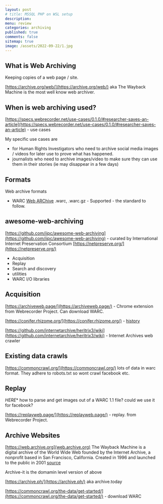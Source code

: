 ```yaml
---
layout: post
# title: MSSQL PHP on WSL setup
description: 
menu: review
categories: archiving
published: true 
comments: false     
sitemap: true
image: /assets/2022-09-22/1.jpg
---
```


<!-- [![alt text](/assets/2021-10-22/email-cover.jpg "email"){:width="800px"}](/assets/2021-10-22/email-cover.jpg) -->
<!-- [![alt text](/assets/2021-10-22/email-cover.jpg "Thanks to Solen Feyissa on unsplash - https://unsplash.com/@solenfeyissa")](https://unsplash.com/@solenfeyissa) -->


<!-- [![alt text](/assets/2021-12-21/desk.jpg "email")](/assets/2021-12-21/desk.jpg) -->

<!-- [![alt text](/assets/2022-09-15/fire-map.jpg "email")](/assets/2022-09-15/fire-map.jpg) -->

<!-- [![alt text](/assets/2022-09-15/cookie.jpg "email")](/assets/2022-09-15/cookie.jpg) -->


## What is Web Archiving

Keeping copies of a web page / site.

[https://archive.org/web/](https://archive.org/web/) aka The Wayback Machine is the most well know web archiver.

## When is web archiving used?

[https://specs.webrecorder.net/use-cases/0.1.0/#researcher-saves-an-article](https://specs.webrecorder.net/use-cases/0.1.0/#researcher-saves-an-article) - use cases

My specific use cases are

- for Human Rights Investigators who need to archive social media images / videos for later use to prove what has happened.
- journalists who need to archive images/video to make sure they can use them in their stories (ie may disappear in a few days)


## Formats

Web archive formats

- WARC [Web ARChive](https://en.wikipedia.org/wiki/Web_ARChive) .warc, .warc.gz - Supported - the standard to follow.

## awesome-web-archiving

[https://github.com/iipc/awesome-web-archiving](https://github.com/iipc/awesome-web-archiving) - curated by International Internet Preservation Consortium [https://netpreserve.org/](https://netpreserve.org/)

- Acquisition
- Replay
- Search and discovery
- utilities
- WARC I/O libraries

## Acquisition

[https://archiveweb.page/](https://archiveweb.page/) - Chrome extension from Webrecorder Project. Can download WARC.

[https://conifer.rhizome.org/](https://conifer.rhizome.org/) - [history](https://rhizome.org/editorial/2020/jun/11/introducing-conifer/)


[https://github.com/internetarchive/heritrix3/wiki](https://github.com/internetarchive/heritrix3/wiki) - Internet Archives web crawler

## Existing data crawls

[https://commoncrawl.org/](https://commoncrawl.org/) lots of data in warc format. They adhere to robots.txt so wont crawl facebook etc.


## Replay

*HERE**
how to parse and get images out of a WARC 1.1 file?
could we use it for facebook?


[https://replayweb.page/](https://replayweb.page/) - replay. from Webrecorder Project.
## Archive Websites

[https://web.archive.org](web.archive.org) The Wayback Machine is a digital archive of the World Wide Web founded by the Internet Archive, a nonprofit based in San Francisco, California. Created in 1996 and launched to the public in 2001 [source](https://en.wikipedia.org/wiki/Wayback_Machine)

Archive-it is the domamin level version of above

[https://archive.ph/](https://archive.ph/) aka archive.today



[https://commoncrawl.org/the-data/get-started/](https://commoncrawl.org/the-data/get-started/) - download WARC







